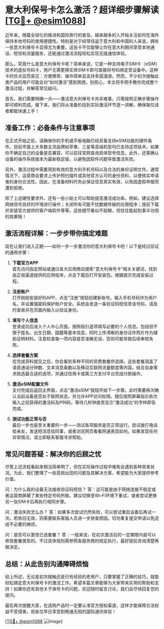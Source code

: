 # 意大利保号卡怎么激活？超详细步骤解读[[TG💪+ @esim1088](https://t.me/s/esim1088)]

近年来，随着全球化的推进和国际旅行的普及，越来越多的人开始关注如何在海外保持本地号码的使用便捷性。特别是对于经常往返于意大利和中国的人来说，拥有一张意大利保号卡显得尤为重要。这张卡不仅能够让你在意大利期间享受本地通话、短信和流量服务，还能通过激活流程轻松实现无缝通信体验。

那么，究竟什么是意大利保号卡呢？简单来说，它是一种支持电子SIM卡（eSIM）技术的虚拟号码卡，用户无需更换实体SIM卡即可直接将号码绑定至设备中。这种卡的优点显而易见：方便携带、操作简单且支持多国漫游。然而，不少初次接触此类产品的用户可能会对“如何激活”感到困惑。别担心，本文将手把手教你完成整个激活过程，并解答常见疑问。

首先，我们需要明确一点——激活意大利保号卡并非难事，只需按照正确步骤操作即可顺利完成。接下来，我们将从准备阶段到实际激活环节逐一讲解，确保每位读者都能快速上手！

## 准备工作：必备条件与注意事项

在正式开始之前，请确保你的手机或平板电脑已经具备支持eSIM功能的硬件条件。目前市面上大多数主流品牌如苹果、三星等高端机型均已支持这项技术。如果你不确定自己的设备是否兼容，可以前往官网查询具体型号信息。此外，还需确认设备的操作系统版本为最新稳定版，以避免因软件问题导致激活失败。

另外，激活过程中需要用到有效的意大利手机号码以及合法的身份证明文件。通常情况下，运营商会要求上传护照扫描件或其他官方认可的身份资料，以便核实申请者的身份合法性。因此，在准备材料时务必保证信息真实有效，以免因虚假申报而遭到拒绝。

除了上述硬性要求外，还有一些小贴士可以帮助提高激活成功率。例如，建议选择网络信号良好的环境进行操作；关闭所有可能干扰数据传输的应用程序；提前下载并安装官方提供的客户端软件等等。这些细节看似不起眼，但往往能起到事半功倍的效果哦！

## 激活流程详解：一步步带你搞定难题

现在让我们进入正题——如何一步一步激活你的意大利保号卡吧！以下是经过验证的通用步骤：

1. **下载官方APP**  
   首先访问指定网站或通过各大应用商店搜索“意大利保号卡”相关关键词，找到由正规渠道提供的应用程序。点击下载后打开安装包，根据提示完成安装过程。

2. **注册账户**  
   打开刚刚安装好的APP，点击“注册”按钮创建新账号。输入手机号码作为用户名，并设置强密码保护账户安全。系统会发送一条验证码短信至该号码，请及时查收并在页面内输入以验证身份。

3. **填写个人信息**  
   登录成功后进入个人中心页面，按照指引逐项填写必要的个人信息。包括但不限于姓名、出生日期、国籍等基本信息，同时上传清晰的身份证件照片作为辅助证明材料。注意检查每一项内容是否准确无误，否则可能导致后续审核失败。

4. **选择套餐方案**  
   在完成资料提交之后，你会看到多种不同的资费套餐供选择。这些套餐涵盖了语音通话分钟数、文本消息条数以及移动互联网流量额度等内容。结合自身需求挑选最合适的选项，并通过信用卡或第三方支付平台完成付款操作。

5. **激活eSIM配置文件**  
   支付完成后返回主界面，点击“激活eSIM”按钮开始下一步骤。此时需要再次确认当前设备是否处于联网状态，并允许APP访问权限。随后按照屏幕指示依次输入之前获得的激活码及PIN码，等待几秒钟直至显示“激活成功”的字样即告完成。

6. **测试功能正常与否**  
   最后一步也是至关重要的一步——测试各项服务是否正常运行。尝试拨打电话给亲友，发送短消息给同事，或者浏览网页看看网速表现如何。如果发现任何异常情况，请立即联系客服寻求帮助。

## 常见问题答疑：解决你的后顾之忧

尽管上述流程看起来相当简单明了，但在实际操作过程中难免会遇到各种突发状况。为此，我们整理了一些高频出现的问题及其解决方案，希望能为大家提供参考价值。

问：为什么我的设备无法接收验证码短信？
答：这可能是由于网络连接不稳定或者运营商屏蔽了某些特定号码所致。建议切换至Wi-Fi环境下重试，或者尝试更换另一张SIM卡后再执行相同步骤。

问：激活失败怎么办？
答：如果多次尝试仍然失败，可以尝试重启设备后再试一次。若依旧无效，则需要联系客服人员进一步排查原因。切勿重复提交申请以免造成不必要的麻烦。

问：是否可以更改已选套餐？
答：一般来说，在初次激活后的一定期限内是可以修改套餐类型的。不过具体规则需参照各服务商的规定执行，最好提前咨询清楚再做决定。

## 总结：从此告别沟通障碍烦恼

综上所述，无论是初次接触还是已有经验的老用户，只要掌握了正确的技巧，就能轻松搞定意大利保号卡的激活工作。希望本篇文章能够为大家带来实用的帮助和支持！如果你还有其他关于保号卡的问题，欢迎随时留言讨论，我们会尽快回复您的提问。

最后再次提醒大家，在选购产品时一定要认准官方授权渠道，这样才能保障合法权益不受侵害。祝各位早日享受到畅通无阻的国际通讯体验！

[[TG💪+ @esim1088](https://t.me/s/esim1088) ![Image](https://i.postimg.cc/4NQfJmqS/Snipaste-2025-05-13-00-14-12.png)]